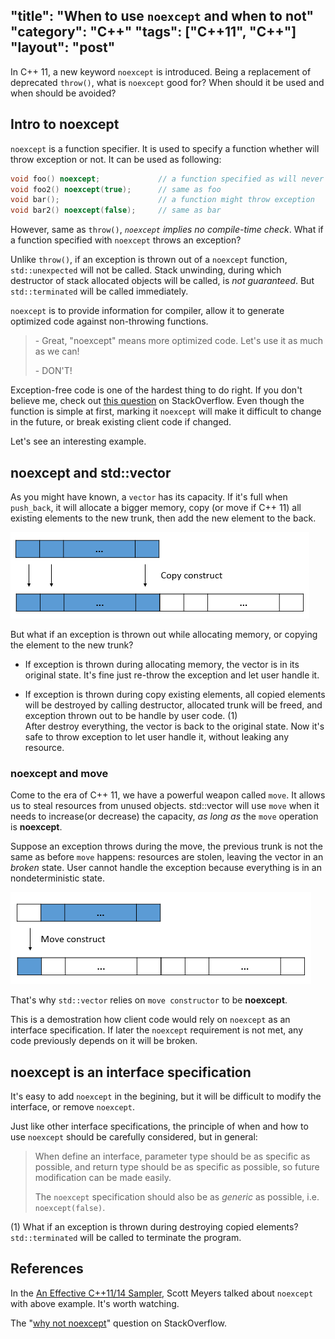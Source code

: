 "title": "When to use `noexcept` and when to not"
"category": "C++"
"tags": ["C++11", "C++"]
"layout": "post"
---

In C++ 11, a new keyword `noexcept` is introduced. Being a replacement of deprecated `throw()`, what is `noexcept` good for? When should it be used and when should be avoided?

## Intro to noexcept

`noexcept` is a function specifier. It is used to specify a function whether will throw exception or not. It can be used as following:

```C++
void foo() noexcept;             // a function specified as will never throw
void foo2() noexcept(true);      // same as foo
void bar();                      // a function might throw exception
void bar2() noexcept(false);     // same as bar
```

However, same as `throw()`, *`noexcept` implies no compile-time check*. What if a function specified with `noexcept` throws an exception?

Unlike `throw()`, if an exception is thrown out of a `noexcept` function, `std::unexpected` will not be called. Stack unwinding, during which destructor of stack allocated objects will be called, is *not guaranteed*. But `std::terminated` will be called immediately.

`noexcept` is to provide information for compiler, allow it to generate optimized code against non-throwing functions.

> \- Great, "noexcept" means more optimized code. Let's use it as much as we can!
>
> \- DON'T!

Exception-free code is one of the hardest thing to do right. If you don't believe me, check out [this question] on StackOverflow. Even though the function is simple at first, marking it `noexcept` will make it difficult to change in the future, or break existing client code if changed.

Let's see an interesting example.

## noexcept and std::vector

As you might have known, a `vector` has its capacity. If it's full when `push_back`, it will allocate a bigger memory, copy (or move if C++ 11) all existing elements to the new trunk, then add the new element to the back.

![Use copy constructor to expand a vector]

But what if an exception is thrown out while allocating memory, or copying the element to the new trunk?

- If exception is thrown during allocating memory, the vector is in its original state. It's fine just re-throw the exception and let user handle it.

- If exception is thrown during copy existing elements, all copied elements will be destroyed by calling destructor, allocated trunk will be freed, and exception thrown out to be handle by user code. (1)  
After destroy everything, the vector is back to the original state. Now it's safe to throw exception to let user handle it, without leaking any resource.

### noexcept and move

Come to the era of C++ 11, we have a powerful weapon called `move`. It allows us to steal resources from unused objects. std::vector will use `move` when it needs to increase(or decrease) the capacity, *as long as* the `move` operation is **noexcept**.

Suppose an exception throws during the move, the previous trunk is not the same as before `move` happens: resources are stolen, leaving the vector in an *broken* state. User cannot handle the exception because everything is in an nondeterministic state.

![Use move constructor to expand a vector]

That's why `std::vector` relies on `move constructor` to be **noexcept**.

This is a demostration how client code would rely on `noexcept` as an interface specification. If later the `noexcept` requirement is not met, any code previously depends on it will be broken.

## noexcept is an interface specification

It's easy to add `noexcept` in the begining, but it will be difficult to modify the interface, or remove `noexcept`.

Just like other interface specifications, the principle of when and how to use `noexcept` should be carefully considered, but in general:

> When define an interface, parameter type should be as specific as
> possible, and return type should be as specific as possible, so future
> modification can be made easily.   
>
> The `noexcept` specification should also be as *generic* as possible,
> i.e. `noexcept(false)`.

(1) What if an exception is thrown during destroying copied elements?  
    `std::terminated` will be called to terminate the program.

## References

In the [An Effective C++11/14 Sampler], Scott Meyers talked about `noexcept` with above example. It's worth watching.

The "[why not noexcept]" question on StackOverflow.

[why not noexcept]: http://stackoverflow.com/a/20521414/2190129
[An Effective C++11/14 Sampler]: http://channel9.msdn.com/Events/GoingNative/2013/An-Effective-Cpp11-14-Sampler
[this question]: http://stackoverflow.com/questions/1853243/c-do-you-really-write-exception-safe-code
[Use copy constructor to expand a vector]:/images/posts/when-to-use-noexcept-and-when-to-not/copy-construct.png
[Use move constructor to expand a vector]:/images/posts/when-to-use-noexcept-and-when-to-not/move-construct.png
